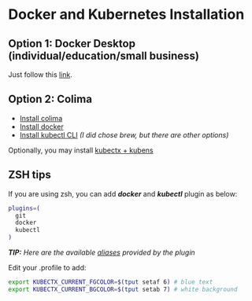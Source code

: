 # Docker and Kubernetes Installation

## Option 1: Docker Desktop (individual/education/small business)

Just follow this [link](https://docs.docker.com/docker-for-mac/).

## Option 2: Colima

 - [Install colima](https://github.com/abiosoft/colima)
 - [Install docker](https://github.com/abiosoft/colima#docker)
 - [Install kubectl CLI](https://kubernetes.io/docs/tasks/tools/install-kubectl-macos/#install-with-homebrew-on-macos) _(I did chose brew, but there are other options)_

Optionally, you may install [kubectx + kubens](https://github.com/ahmetb/kubectx#homebrew-macos-and-linux)

## ZSH tips

If you are using zsh, you can add **_docker_** and **_kubectl_** plugin as below:

```bash
plugins=(
  git
  docker
  kubectl
)
```
_**TIP:** Here are the available [aliases](https://github.com/ohmyzsh/ohmyzsh/tree/master/plugins/kubectl#aliases) provided by the plugin_

Edit your .profile to add:

```bash
export KUBECTX_CURRENT_FGCOLOR=$(tput setaf 6) # blue text
export KUBECTX_CURRENT_BGCOLOR=$(tput setab 7) # white background
```
